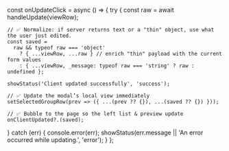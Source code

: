const onUpdateClick = async () => {
  try {
    const raw = await handleUpdate(viewRow);

    // ✅ Normalize: if server returns text or a "thin" object, use what the user just edited.
    const saved =
      raw && typeof raw === 'object'
        ? { ...viewRow, ...raw } // enrich "thin" payload with the current form values
        : { ...viewRow, _message: typeof raw === 'string' ? raw : undefined };

    showStatus('Client updated successfully', 'success');

    // ✅ Update the modal’s local view immediately
    setSelectedGroupRow(prev => ({ ...(prev ?? {}), ...(saved ?? {}) }));

    // ✅ Bubble to the page so the left list & preview update
    onClientUpdated?.(saved);
  } catch (err) {
    console.error(err);
    showStatus(err.message || 'An error occurred while updating.', 'error');
  }
};
